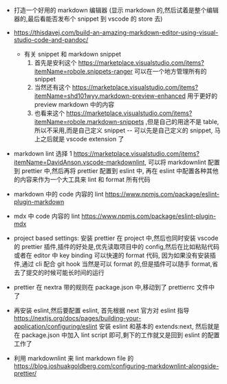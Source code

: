 - 打造一个好用的 markdown 编辑器 (显示 markdown 的,然后试着是整个编辑器的,最后看能否发布个 snippet 到 vscode 的 store 去)

- <https://thisdavej.com/build-an-amazing-markdown-editor-using-visual-studio-code-and-pandoc/>

  - 有关 snippet 和 markdown snippet
    1. 首先是安利这个 <https://marketplace.visualstudio.com/items?itemName=robole.snippets-ranger> 可以在一个地方管理所有的 snippet
    2. 当然还有这个 <https://marketplace.visualstudio.com/items?itemName=shd101wyy.markdown-preview-enhanced> 用于更好的 preview markdown 中的内容
    3. 也看来这个 <https://marketplace.visualstudio.com/items?itemName=robole.markdown-snippets> ,但是自己的用途不是 table,所以不采用,而是自己定义 snippet -- 可以先是自己定义的 snippet, 马上之后就是 vscode extension 了

- markdown lint 选择 1 <https://marketplace.visualstudio.com/items?itemName=DavidAnson.vscode-markdownlint>, 可以将 markdownlint 配置到 prettier 中,然后再将 prettier 配置到 eslint 中, 再在 eslint 中配置各种其他的内容来作为一个大工具来 lint 和 format 所有代码
- markdown 中的 code 内容的 lint <https://www.npmjs.com/package/eslint-plugin-markdown>
- mdx 中 code 内容的 lint <https://www.npmjs.com/package/eslint-plugin-mdx>

- project based settings: 安装 prettier 在 project 中,然后也同时安装 vscode 的 prettier 插件,插件的好处是,优先读取项目中的 config,然后在比如粘贴代码或者在 editor 中 key binding 可以快速的 format 代码, 因为如果没有安装插件,通过 cli 配合 git hook 当然是可以 format 的,但是插件可以随手 format,省去了提交的时候可能长时间的运行

- prettier 在 nextra 带的规则在 package.json 中,移动到了 prettierrc 文件中了

- 再安装 eslint,然后要配置 eslint, 首先根据 next 官方对 eslint 指导 <https://nextjs.org/docs/pages/building-your-application/configuring/eslint> 安装 eslint 和基本的 extends:next, 然后就是在 package.json 中加入 lint script 即可,剩下的工作就又是回到 eslint 的配置工作了

- 利用 markdownlint 来 lint markdown file 的 <https://blog.joshuakgoldberg.com/configuring-markdownlint-alongside-prettier/>